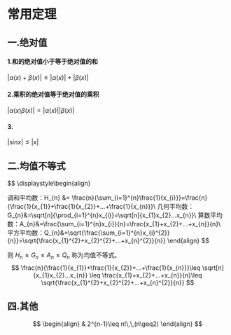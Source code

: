 # 常用定理



##  一.绝对值

#### 1.和的绝对值小于等于绝对值的和

$|\alpha(x)+\beta(x)|\leq|\alpha(x)|+|\beta(x)|$

#### 2.乘积的绝对值等于绝对值的乘积

$|\alpha(x)\beta(x)|=|\alpha(x)||\beta(x)|$

#### 3.

$|sinx|\leq |x|$



## 二.均值不等式

$$
\displaystyle\begin{align}

调和平均数：H_{n} &= \frac{n}{\sum_{i=1}^{n}\frac{1}{x_{i}}}=\frac{n}{\frac{1}{x_{1}}+\frac{1}{x_{2}}+...+\frac{1}{x_{n}}}\\
几何平均数：G_{n}&=\sqrt[n]{\prod_{i=1}^{n}x_{i}}=\sqrt[n]{x_{1}x_{2}...x_{n}}\\
算数平均数：A_{n}&=\frac{\sum_{i=1}^{n}x_{i}}{n}=\frac{x_{1}+x_{2}+...+x_{n}}{n}\\
平方平均数：Q_{n}&=\sqrt{\frac{\sum_{i=1}^{n}x_{i}^{2}}{n}}=\sqrt{\frac{x_{1}^{2}+x_{2}^{2}+...+x_{n}^{2}}{n}}
\end{align}
$$

则  $H_{n}\leq G_{n}\leq A_{n}\leq Q_{n}$ 称为均值不等式。
$$
\frac{n}{\frac{1}{x_{1}}+\frac{1}{x_{2}}+...+\frac{1}{x_{n}}}\leq \sqrt[n]{x_{1}x_{2}...x_{n}} \leq \frac{x_{1}+x_{2}+...+x_{n}}{n}\leq \sqrt{\frac{x_{1}^{2}+x_{2}^{2}+...+x_{n}^{2}}{n}}
$$





## 四.其他

$$
\begin{align}
& 2^{n-1}\leq n!\,\,(n\geq2)
\end{align}
$$


